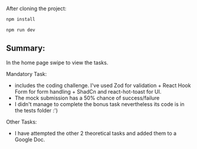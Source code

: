 After cloning the project:

```bash
npm install
```

```bash
npm run dev
```

## Summary:

In the home page swipe to view the tasks.

Mandatory Task:

- includes the coding challenge. I've used Zod for validation + React Hook Form for form handling + ShadCn and react-hot-toast for UI.
- The mock submission has a 50% chance of success/failure
- I didn't manage to complete the bonus task nevertheless its code is in the tests folder :')

Other Tasks:

- I have attempted the other 2 theoretical tasks and added them to a Google Doc.
